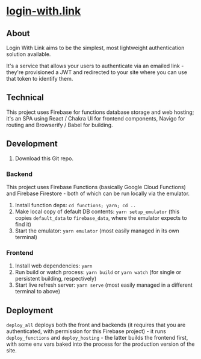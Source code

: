 # [login-with.link](login-with.link)

## About

Login With Link aims to be the simplest, most lightweight authentication solution available.

It's a service that allows your users to authenticate via an emailed link - they're provisioned a JWT and redirected to your site where you can use that token to identify them.

## Technical

This project uses Firebase for functions database storage and web hosting; it's an SPA using React / Chakra UI for frontend components, Navigo for routing and Browserify / Babel for building.

## Development

1. Download this Git repo.

### Backend

This project uses Firebase Functions (basically Google Cloud Functions) and Firebase Firestore - both of which can be run locally via the emulator.

1. Install function deps: `cd functions; yarn; cd ..`
2. Make local copy of default DB contents: `yarn setup_emulator` (this copies `default_data` to `firebase_data`, where the emulator expects to find it)
3. Start the emulator: `yarn emulator` (most easily managed in its own terminal)

### Frontend
1. Install web dependencies: `yarn`
2. Run build or watch process: `yarn build` or `yarn watch` (for single or persistent building, respectively)
3. Start live refresh server: `yarn serve` (most easily managed in a different terminal to above)

## Deployment

`deploy_all` deploys both the front and backends (it requires that you are authenticated, with permission for this Firebase project) - it runs `deploy_functions` and `deploy_hosting` - the latter builds the frontend first, with some env vars baked into the process for the production version of the site.


